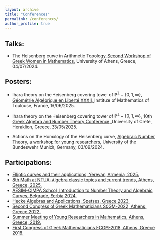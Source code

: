 ```yaml
---
layout: archive
title: "Conferences"
permalink: /conferences/
author_profile: true
---
```



## Talks:

* The Heisenberg curve in Arithmetic Topology, <a href="https://sites.google.com/view/greek-women-in-mathematics-en/events/second-gwm-workshop">Second Workshop of Greek Women in Mathematics,</a> University of Athens, Greece, 04/07/2024. 

## Posters:

* Ihara theory on the Heisenberg covering tower of $\mathbb{P^1}-\{0,1,\infty\}$, <a href="https://sites.google.com/view/gaelxxxii/home"> Géométrie Algébrique en Liberté XXXII, </a> Institute of Mathematics of Toulouse, France, 16/06/2025.

* Ihara theory on the Heisenberg covering tower of $\mathbb{P^1}-\{0,1,\infty\}$, <a href="https://sites.google.com/view/gantconference2025/"> 10th Greek Algebra and Number Theory Conference, </a> University of Crete, Heraklion, Greece, 23/05/2025.

* Actions on the Homology of the Heisenberg curve, <a href="https://nt2024.unibw.de/">Algebraic Number Theory, a workshop for young researchers,</a> University of the Bundeswehr Munich, Germany, 03/09/2024.

## Participations:

* <a href="https://sites.google.com/view/ecasummerschool2025">Elliptic curves and their applications, Yerevan, Armenia, 2025.</a>
* <a href="http://sites.math.ntua.gr/summer-school-2025/">8th Math at NTUA: Algebra classic topics and current trends, Athens, Greece, 2025.</a>
* <a href="https://sites.google.com/view/intac24/">AESIM-CIMPA School, Introduction to Number Theory and Algebraic Curves, Belgrade, Serbia,2024.</a>
* <a href="https://indico.math.cnrs.fr/event/8713/">Hecke Algebras and Applications, Spetses, Greece 2023.</a>
* <a href="http://www.hms.gr/fcgm2022/">Second Congress of Greek Mathematicians SCGM-2022, Athens, Greece 2022.</a>
* <a href="https://sites.google.com/site/angeloskoutsianas/meeting_young_athens_2019">Summer Meeting of Young Researchers in Mathematics, Athens, Greece, 2019.</a>
* <a href="http://www.hms.gr/fcgm2018/">First Congress of Greek Mathematicians FCGM-2018, Athens, Greece 2018.</a>